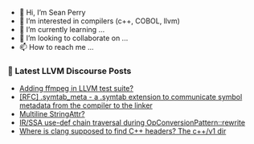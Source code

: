 - 👋 Hi, I’m Sean Perry
- 👀 I’m interested in compilers (c++, COBOL, llvm)
- 🌱 I’m currently learning ...
- 💞️ I’m looking to collaborate on ...
- 📫 How to reach me ...

<!---
s66perry/s66perry is a ✨ special ✨ repository because its `README.md` (this file) appears on your GitHub profile.
You can click the Preview link to take a look at your changes.
--->
### 📕 Latest LLVM Discourse Posts

<!-- DISCOURSE-LLVM:START -->
- [Adding ffmpeg in LLVM test suite?](https://discourse.llvm.org/t/adding-ffmpeg-in-llvm-test-suite/82575#post_11)
- [[RFC] .symtab_meta - a .symtab extension to communicate symbol metadata from the compiler to the linker](https://discourse.llvm.org/t/rfc-symtab-meta-a-symtab-extension-to-communicate-symbol-metadata-from-the-compiler-to-the-linker/82352?page=2#post_22)
- [Multiline StringAttr?](https://discourse.llvm.org/t/multiline-stringattr/81418#post_9)
- [IR/SSA use-def chain traversal during OpConversionPattern::rewrite](https://discourse.llvm.org/t/ir-ssa-use-def-chain-traversal-during-opconversionpattern-rewrite/82590#post_2)
- [Where is clang supposed to find C++ headers? The c++/v1 dir](https://discourse.llvm.org/t/where-is-clang-supposed-to-find-c-headers-the-c-v1-dir/78792#post_6)
<!-- DISCOURSE-LLVM:END -->
